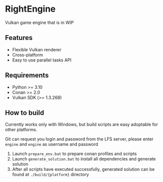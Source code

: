 # RightEngine

Vulkan game engine that is in WIP

## Features

- Flexible Vulkan renderer
- Cross-platform
- Easy to use parallel tasks API

## Requirements
- Python >= 3.10
- Conan >= 2.0
- Vulkan SDK (>= 1.3.268)

## How to build
Currently works only with Windows, but build scripts are easy adoptable for other platforms.

Git can request you login and password from the LFS server, please enter `engine` and `engine` as username and password

1. Launch `prepare_env.bat` to prepare conan profiles and scripts
2. Launch `generate_solution.bat` to install all dependencies and generate solution
3. After all scripts have executed successfully, generated solution can be found at `./build/{platform}` directory
